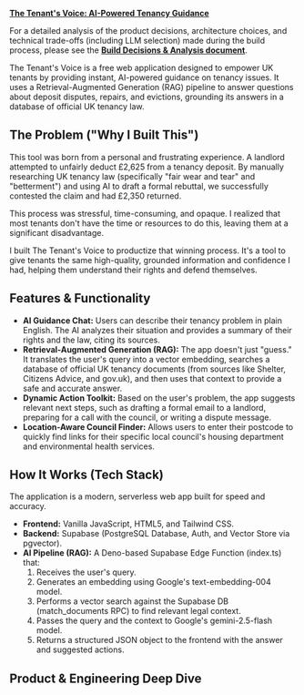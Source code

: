 [**The Tenant's Voice: AI-Powered Tenancy Guidance**](www.thetenantsvoice.uk)

For a detailed analysis of the product decisions, architecture choices, and technical trade-offs (including LLM selection) made during the build process, please see the [**Build Decisions & Analysis document**](https://www.google.com/search?q=BUILD_DECISIONS.md).


The Tenant's Voice is a free web application designed to empower UK tenants by providing instant, AI-powered guidance on tenancy issues. It uses a Retrieval-Augmented Generation (RAG) pipeline to answer questions about deposit disputes, repairs, and evictions, grounding its answers in a database of official UK tenancy law.

## **The Problem ("Why I Built This")**

This tool was born from a personal and frustrating experience. A landlord attempted to unfairly deduct £2,625 from a tenancy deposit. By manually researching UK tenancy law (specifically "fair wear and tear" and "betterment") and using AI to draft a formal rebuttal, we successfully contested the claim and had £2,350 returned.

This process was stressful, time-consuming, and opaque. I realized that most tenants don't have the time or resources to do this, leaving them at a significant disadvantage.

I built The Tenant's Voice to productize that winning process. It's a tool to give tenants the same high-quality, grounded information and confidence I had, helping them understand their rights and defend themselves.

## **Features & Functionality**

* **AI Guidance Chat:** Users can describe their tenancy problem in plain English. The AI analyzes their situation and provides a summary of their rights and the law, citing its sources.  
* **Retrieval-Augmented Generation (RAG):** The app doesn't just "guess." It translates the user's query into a vector embedding, searches a database of official UK tenancy documents (from sources like Shelter, Citizens Advice, and gov.uk), and then uses that context to provide a safe and accurate answer.  
* **Dynamic Action Toolkit:** Based on the user's problem, the app suggests relevant next steps, such as drafting a formal email to a landlord, preparing for a call with the council, or writing a dispute message.  
* **Location-Aware Council Finder:** Allows users to enter their postcode to quickly find links for their specific local council's housing department and environmental health services.

## **How It Works (Tech Stack)**

The application is a modern, serverless web app built for speed and accuracy.

* **Frontend:** Vanilla JavaScript, HTML5, and Tailwind CSS.  
* **Backend:** Supabase (PostgreSQL Database, Auth, and Vector Store via pgvector).  
* **AI Pipeline (RAG):** A Deno-based Supabase Edge Function (index.ts) that:  
  1. Receives the user's query.  
  2. Generates an embedding using Google's text-embedding-004 model.  
  3. Performs a vector search against the Supabase DB (match\_documents RPC) to find relevant legal context.  
  4. Passes the query and the context to Google's gemini-2.5-flash model.  
  5. Returns a structured JSON object to the frontend with the answer and suggested actions.

## **Product & Engineering Deep Dive**

